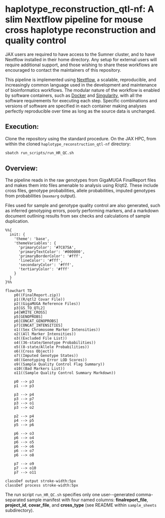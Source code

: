 # haplotype_reconstruction_qtl-nf: A slim Nextflow pipeline for mouse cross haplotype reconstruction and quality control

JAX users are required to have access to the Sumner cluster, and to have Nextflow installed in their home directory. Any setup for external users will require additional support, and those wishing to share these workflows are encouraged to contact the maintainers of this repository.

This pipeline is implemented using [Nextflow](https://www.nextflow.io/), a scalable, reproducible, and increasingly common language used in the development and maintenance of bioinformatics workflows. The modular nature of the workflow is enabled by software containers, such as [Docker](https://www.docker.com/) and [Singularity](https://sylabs.io/singularity), with all the software requirements for executing each step. Specific combinations and versions of software are specified in each container making analyses perfectly reproducible over time as long as the source data is unchanged.

## Execution:

Clone the repository using the standard procedure. On the JAX HPC, from within the cloned `haplotype_reconstruction_qtl-nf` directory:

``` bash
sbatch run_scripts/run_HR_QC.sh
```

## Overview:

The pipeline reads in the raw genotypes from GigaMUGA FinalReport files and makes them into files amenable to analysis using R/qtl2. These include cross files, genotype probabilities, allele probabilities, imputed genotypes from probabilities (`maxmarg` output).

Files used for sample and genotype quality control are also generated, such as inferred genotyping errors, poorly performing markers, and a markdown document outlining results from sex checks and calculations of sample duplication.

```mermaid
%%{
  init: {
    'theme': 'base',
    'themeVariables': {
      'primaryColor': '#7C875A',
      'primaryTextColor': '#000000',
      'primaryBorderColor': '#fff',
      'lineColor': '#fff',
      'secondaryColor': '#fff',
      'tertiaryColor': '#fff'
    }
  }
}%%

flowchart TD
    p0((FinalReport.zip))
    p1((R/qtl2 Covar File))
    p2((GigaMUGA Reference Files))
    p3[GS_TO_QTL2]
    p4[WRITE_CROSS]
    p5[GENOPROBS]
    p6[CONCAT_GENOPROBS]
    p7[CONCAT_INTENSITIES]
    o1((Sex Chromosome Marker Intensities))
    o2((All Marker Intensities))
    o3((Excluded File List))
    o4((36-state/Genotype Probabilities))
    o5((8-state/Allele Probabilities))
    o6((Cross Object))
    o7((Imputed Genotype States))
    o8((Genotyping Error LOD Scores))
    o9((Sample Quality Control Flag Summary))
    o10((Bad Markers List))
    o11((Sample Quality Control Summary Markdown))

    p0 --> p3
    p1 --> p3

    p3 --> p4
    p3 --> p7
    p3 --> o1
    p3 --> o2

    p2 --> p4
    p4 --> p5
    p5 --> p6

    p6 --> o3
    p6 --> o4
    p6 --> o5
    p6 --> o6
    p6 --> o7
    p6 --> o8

    p7 --> o9
    p7 --> o10
    p7 --> o11

classDef output stroke-width:5px
classDef process stroke-width:5px
```

The run script `run_HR_QC.sh` specifies only one user--generated comma-separated sample manifest with four named columns: **finalreport_file**, **project_id**, **covar_file**, and **cross_type** (see README within `sample_sheets` subdirectory).

